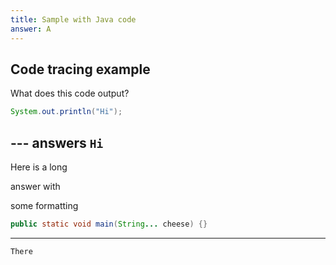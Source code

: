 ```yaml
---
title: Sample with Java code
answer: A
---
```

## Code tracing example

What does this code output?

```java
System.out.println("Hi"); 
```

--- answers
`Hi`
---
Here is a long

answer with

some formatting

```java
public static void main(String... cheese) {}
```
---
`There`